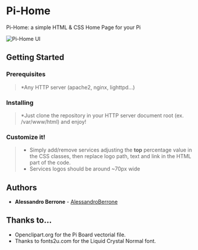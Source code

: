# Pi-Home
Pi-Home: a simple HTML &amp; CSS Home Page for your Pi

![Pi-Home UI](http://i.imgur.com/SuMP595.png "Pi-Home UI")

## Getting Started

### Prerequisites

>*Any HTTP server (apache2, nginx, lighttpd...)

### Installing

>*Just clone the repository in your HTTP server document root (ex. /var/www/html) and enjoy!

### Customize it!

>* Simply add/remove services adjusting the **top** percentage 
value in the CSS classes, then replace logo path, text and link in the 
HTML part of the code.
>* Services logos should be around ~70px wide

## Authors

* **Alessandro Berrone** - [AlessandroBerrone](https://github.com/AlessandroBerrone)

## Thanks to...

* Openclipart.org for the Pi Board vectorial file.
* Thanks to fonts2u.com for the Liquid Crystal Normal font.
